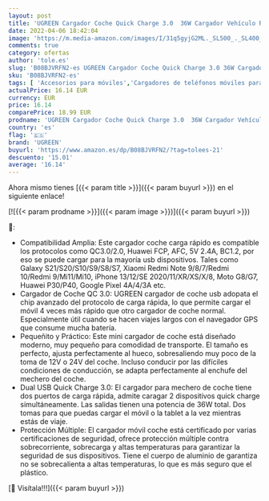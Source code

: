 ```yaml
---
layout: post
title: 'UGREEN Cargador Coche Quick Charge 3.0  36W Cargador Vehículo Rapida Cargador Automóvil USB Doble con 1M Cable USB C Compatible con Xiaomi Mi11 Mi10 Redmi 10 Redmi Note 9 Galaxy S21 iPhone 13 12 X'
date: 2022-04-06 18:42:04
image: 'https://m.media-amazon.com/images/I/31q5gyjG2ML._SL500_._SL400_.jpg'
comments: true
category: ofertas
author: 'tole.es'
slug: 'B08BJVRFN2-es UGREEN Cargador Coche Quick Charge 3.0 36W Cargador...'
sku: 'B08BJVRFN2-es'
tags: [ 'Accesorios para móviles','Cargadores de teléfonos móviles para coches','Cargadores para móviles','Comunicación móvil y accesorios','Electrónica','iphone','ugreen', ]
actualPrice: 16.14 EUR
currency: EUR
price: 16.14
comparePrice: 18.99 EUR
prodname: 'UGREEN Cargador Coche Quick Charge 3.0  36W Cargador Vehículo Rapida Cargador Automóvil USB Doble con 1M Cable USB C Compatible con Xiaomi Mi11 Mi10 Redmi 10 Redmi Note 9 Galaxy S21 iPhone 13 12 X'
country: 'es'
flag: '🇪🇸'
brand: 'UGREEN'
buyurl: 'https://www.amazon.es/dp/B08BJVRFN2/?tag=tolees-21'
descuento: '15.01'
average: '16.14'
---
```


Ahora mismo tienes [{{< param title >}}]({{< param buyurl >}}) en el siguiente enlace!

[![{{< param prodname >}}]({{< param image >}})]({{< param buyurl >}})

🔎:

- Compatibilidad Amplia: Este cargador coche carga rápido es compatible los protocolos como QC3.0/2.0, Huawei FCP, AFC, 5V 2.4A, BC1.2, por eso se puede cargar para la mayoría usb dispositivos. Tales como Galaxy S21/S20/S10/S9/S8/S7, Xiaomi Redmi Note 9/8/7/Redmi 10/Redmi 9/Mi11/Mi10, iPhone 13/12/SE 2020/11/XR/XS/X/8, Moto G8/G7, Huawei P30/P40, Google Pixel 4A/4/3A etc.
- Cargador de Coche QC 3.0: UGREEN cargador de coche usb adopata el chip avanzado del protocolo de carga rápida, lo que permite cargar el móvil 4 veces más rápido que otro cargador de coche normal. Especialmente útil cuando se hacen viajes largos con el navegador GPS que consume mucha batería.
- Pequeñito y Práctico: Este mini cargador de coche está diseñado moderno, muy pequeño para comodidad de transporte. El tamaño es perfecto, ajusta perfectamente al hueco, sobresaliendo muy poco de la toma de 12V o 24V del coche. Incluso conducir por las difíciles condiciones de conducción, se adapta perfectamente al enchufe del mechero del coche.
- Dual USB Quick Charge 3.0: El cargador para mechero de coche tiene dos puertos de carga rápida, admite caragar 2 dispositivos quick charge simultáneamente. Las salidas tienen una potencia de 36W total. Dos tomas para que puedas cargar el móvil o la tablet a la vez mientras estás de viaje.
- Protección Múltiple: El cargador móvil coche está certificado por varias certificaciones de seguridad, ofrece protección múltiple contra sobrecorriente, sobrecarga y altas temperaturas para garantizar la seguridad de sus dispositivos. Tiene el cuerpo de aluminio de garantiza no se sobrecalienta a altas temperaturas, lo que es más seguro que el plástico.

[🛒 Visítala!!!]({{< param buyurl >}})
